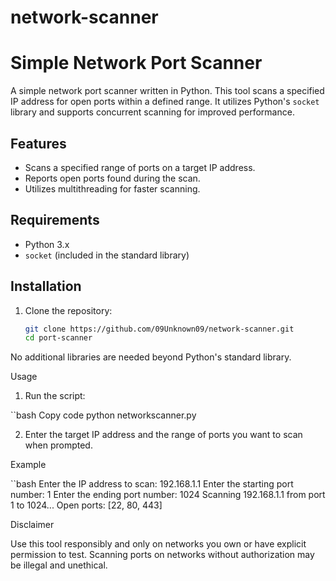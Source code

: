 # network-scanner
# Simple Network Port Scanner

A simple network port scanner written in Python. This tool scans a specified IP address for open ports within a defined range. It utilizes Python's `socket` library and supports concurrent scanning for improved performance.

## Features

- Scans a specified range of ports on a target IP address.
- Reports open ports found during the scan.
- Utilizes multithreading for faster scanning.

## Requirements

- Python 3.x
- `socket` (included in the standard library)

## Installation

1. Clone the repository:

   ```bash
   git clone https://github.com/09Unknown09/network-scanner.git
   cd port-scanner


No additional libraries are needed beyond Python's standard library.


Usage



1) Run the script:

``bash
Copy code
python networkscanner.py

2) Enter the target IP address and the range of ports you want to scan when prompted.

Example

``bash
Enter the IP address to scan: 192.168.1.1
Enter the starting port number: 1
Enter the ending port number: 1024
Scanning 192.168.1.1 from port 1 to 1024...
Open ports: [22, 80, 443]


Disclaimer

Use this tool responsibly and only on networks you own or have explicit permission to test. Scanning ports on networks without authorization may be illegal and unethical.
